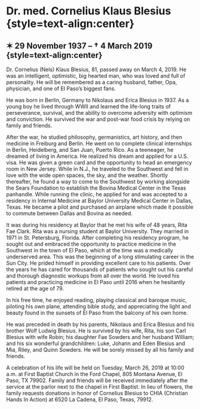 # Dr. med. Cornelius Klaus Blesius {style=text-align:center}

## &#10038; 29 November 1937 &ndash; &#8224; 4 March 2019 {style=text-align:center}

Dr. Cornelius (Nels) Klaus Blesius, 81, passed away on March 4, 2019. He was an intelligent, optimistic, big hearted man, who was loved and full of personality. He will be remembered as a caring husband, father, Opa, physician, and one of El Paso’s biggest fans.

He was born in Berlin, Germany to Nikolaus and Erica Blesius in 1937. As a young boy he lived through WWII and learned the life-long traits of perseverance, survival, and the ability to overcome adversity with optimism and conviction. He survived the war and post-war food crisis by relying on family and friends. 

After the war, he studied philosophy, germanistics, art history, and then medicine in Freiburg and Berlin. He went on to complete clinical internships in Berlin, Heidelberg, and San Juan, Puerto Rico. As a teeneager, he dreamed of living in America. He realized his dream and applied for a U.S. visa. He was given a green card and the opportunity to head an emergency room in New Jersey. While in N.J., he traveled to the Southwest and fell in love with the wide open spaces, the sky, and the weather. Shortly thereafter, he found a way to come to the Southwest by working alongside the Sears Foundation to establish the Bovina Medical Center in the Texas panhandle. While running the clinic, he applied for and was accepted to a residency in Internal Medicine at Baylor University Medical Center in Dallas, Texas. He became a pilot and purchased an airplane which made it possible to commute between Dallas and Bovina as needed.

It was during his residency at Baylor that he met his wife of 48 years, Rita Fae Clark. Rita was a nursing student at Baylor University. They married in 1971 in St. Petersburg, Florida. After completing his residency program, he sought out and embraced the opportunity to practice medicine in the Southwest in the town of El Paso, which at the time was a medically underserved area. This was the beginning of a long stimulating career in the Sun City. He prided himself in providing excellent care to his patients. Over the years he has cared for thousands of patients who sought out his careful and thorough diagnostic workups from all over the world. He loved his patients and practicing medicine in El Paso until 2016 when he hesitantly retired at the age of 79.

In his free time, he enjoyed reading, playing classical and baroque music, piloting his own plane, attending bible study, and appreciating the light and beauty found in the sunsets of El Paso from the balcony of his own home.

He was preceded in death by his parents, Nikolaus and Erica Blesius and his brother Wolf Ludwig Blesius. He is survived by his wife, Rita, his son Carl Blesius with wife Robin; his daughter Fae Sowders and her husband William; and his six wonderful grandchildren: Luke, Johann and Eden Blesius and Mia, Riley, and Quinn Sowders. He will be sorely missed by all his family and friends.
 
A celebration of his life will be held on Tuesday, March 26, 2019 at 10:00 a.m. at First Baptist Church in the Ford Chapel, 805 Montana Avenue, El Paso, TX 79902. Family and friends will be received immediately after the service at the parlor next to the chapel in First Baptist. In lieu of flowers, the family requests donations in honor of Cornelius Blesius to CHIA (Christian Hands In Action) at 6520 La Cadena, El Paso, Texas, 79912.
